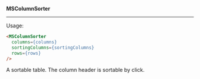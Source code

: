 **MSColumnSorter**

----------

Usage:

```html
<MSColumnSorter 
  columns={columns} 
  sortingColumns={sortingColumns} 
  rows={rows}
/>
```

A sortable table. The column header is sortable by click.